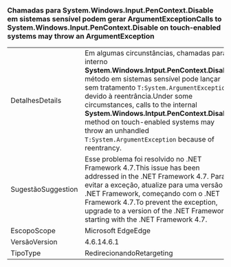 ### <a name="calls-to-systemwindowsinputpencontextdisable-on-touch-enabled-systems-may-throw-an-argumentexception"></a><span data-ttu-id="a0141-101">Chamadas para System.Windows.Input.PenContext.Disable em sistemas sensível podem gerar ArgumentException</span><span class="sxs-lookup"><span data-stu-id="a0141-101">Calls to System.Windows.Input.PenContext.Disable on touch-enabled systems may throw an ArgumentException</span></span>

|   |   |
|---|---|
|<span data-ttu-id="a0141-102">Detalhes</span><span class="sxs-lookup"><span data-stu-id="a0141-102">Details</span></span>|<span data-ttu-id="a0141-103">Em algumas circunstâncias, chamadas para interno <strong>System.Windows.Intput.PenContext.Disable</strong> método em sistemas sensível pode lançar sem tratamento <code>T:System.ArgumentException</code> devido à reentrância.</span><span class="sxs-lookup"><span data-stu-id="a0141-103">Under some circumstances, calls to the internal <strong>System.Windows.Intput.PenContext.Disable</strong> method on touch-enabled systems may throw an unhandled <code>T:System.ArgumentException</code> because of reentrancy.</span></span>|
|<span data-ttu-id="a0141-104">Sugestão</span><span class="sxs-lookup"><span data-stu-id="a0141-104">Suggestion</span></span>|<span data-ttu-id="a0141-105">Esse problema foi resolvido no .NET Framework 4.7.</span><span class="sxs-lookup"><span data-stu-id="a0141-105">This issue has been addressed in the .NET Framework 4.7.</span></span> <span data-ttu-id="a0141-106">Para evitar a exceção, atualize para uma versão do .NET Framework, começando com o .NET Framework 4.7.</span><span class="sxs-lookup"><span data-stu-id="a0141-106">To prevent the exception, upgrade to a version of the .NET Framework starting with the .NET Framework 4.7.</span></span>|
|<span data-ttu-id="a0141-107">Escopo</span><span class="sxs-lookup"><span data-stu-id="a0141-107">Scope</span></span>|<span data-ttu-id="a0141-108">Microsoft Edge</span><span class="sxs-lookup"><span data-stu-id="a0141-108">Edge</span></span>|
|<span data-ttu-id="a0141-109">Versão</span><span class="sxs-lookup"><span data-stu-id="a0141-109">Version</span></span>|<span data-ttu-id="a0141-110">4.6.1</span><span class="sxs-lookup"><span data-stu-id="a0141-110">4.6.1</span></span>|
|<span data-ttu-id="a0141-111">Tipo</span><span class="sxs-lookup"><span data-stu-id="a0141-111">Type</span></span>|<span data-ttu-id="a0141-112">Redirecionando</span><span class="sxs-lookup"><span data-stu-id="a0141-112">Retargeting</span></span>|

